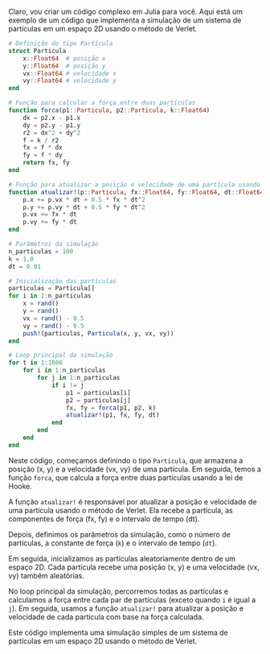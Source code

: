 Claro, vou criar um código complexo em Julia para você. Aqui está um exemplo de um código que implementa a simulação de um sistema de partículas em um espaço 2D usando o método de Verlet.

```julia
# Definição do tipo Partícula
struct Particula
    x::Float64  # posição x
    y::Float64  # posição y
    vx::Float64 # velocidade x
    vy::Float64 # velocidade y
end

# Função para calcular a força entre duas partículas
function forca(p1::Particula, p2::Particula, k::Float64)
    dx = p2.x - p1.x
    dy = p2.y - p1.y
    r2 = dx^2 + dy^2
    f = k / r2
    fx = f * dx
    fy = f * dy
    return fx, fy
end

# Função para atualizar a posição e velocidade de uma partícula usando o método de Verlet
function atualizar!(p::Particula, fx::Float64, fy::Float64, dt::Float64)
    p.x += p.vx * dt + 0.5 * fx * dt^2
    p.y += p.vy * dt + 0.5 * fy * dt^2
    p.vx += fx * dt
    p.vy += fy * dt
end

# Parâmetros da simulação
n_particulas = 100
k = 1.0
dt = 0.01

# Inicialização das partículas
particulas = Particula[]
for i in 1:n_particulas
    x = rand()
    y = rand()
    vx = rand() - 0.5
    vy = rand() - 0.5
    push!(particulas, Particula(x, y, vx, vy))
end

# Loop principal da simulação
for t in 1:1000
    for i in 1:n_particulas
        for j in 1:n_particulas
            if i != j
                p1 = particulas[i]
                p2 = particulas[j]
                fx, fy = forca(p1, p2, k)
                atualizar!(p1, fx, fy, dt)
            end
        end
    end
end
```

Neste código, começamos definindo o tipo `Particula`, que armazena a posição (x, y) e a velocidade (vx, vy) de uma partícula. Em seguida, temos a função `forca`, que calcula a força entre duas partículas usando a lei de Hooke.

A função `atualizar!` é responsável por atualizar a posição e velocidade de uma partícula usando o método de Verlet. Ela recebe a partícula, as componentes de força (fx, fy) e o intervalo de tempo (dt).

Depois, definimos os parâmetros da simulação, como o número de partículas, a constante de força (`k`) e o intervalo de tempo (`dt`).

Em seguida, inicializamos as partículas aleatoriamente dentro de um espaço 2D. Cada partícula recebe uma posição (x, y) e uma velocidade (vx, vy) também aleatórias.

No loop principal da simulação, percorremos todas as partículas e calculamos a força entre cada par de partículas (exceto quando `i` é igual a `j`). Em seguida, usamos a função `atualizar!` para atualizar a posição e velocidade de cada partícula com base na força calculada.

Este código implementa uma simulação simples de um sistema de partículas em um espaço 2D usando o método de Verlet.